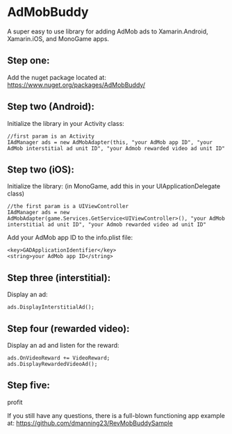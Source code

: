 # AdMobBuddy
A super easy to use library for adding AdMob ads to Xamarin.Android, Xamarin.iOS, and MonoGame apps.

## Step one:
Add the nuget package located at:
https://www.nuget.org/packages/AdMobBuddy/

## Step two (Android):
Initialize the library in your Activity class:
```
//first param is an Activity
IAdManager ads = new AdMobAdapter(this, "your AdMob app ID", "your AdMob interstitial ad unit ID", "your Admob rewarded video ad unit ID"
```

## Step two (iOS):
Initialize the library:
(in MonoGame, add this in your UIApplicationDelegate class)
```
//the first param is a UIViewController
IAdManager ads = new AdMobAdapter(game.Services.GetService<UIViewController>(), "your AdMob interstitial ad unit ID", "your Admob rewarded video ad unit ID"
```
Add your AdMob app ID to the info.plist file:
```
<key>GADApplicationIdentifier</key>
<string>your AdMob app ID</string>
```

## Step three (interstitial):
Display an ad:
```
ads.DisplayInterstitialAd();
```

## Step four (rewarded video):
Display an ad and listen for the reward:
```
ads.OnVideoReward += VideoReward;
ads.DisplayRewardedVideoAd();
```

## Step five:
profit

If you still have any questions, there is a full-blown functioning app example at: https://github.com/dmanning23/RevMobBuddySample
